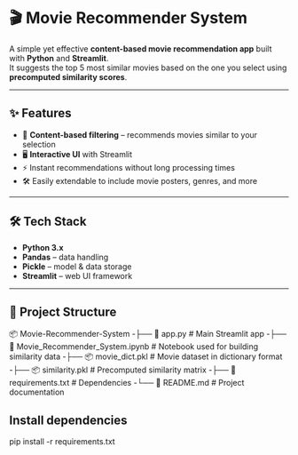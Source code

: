 # 🎬 Movie Recommender System

A simple yet effective **content-based movie recommendation app** built with **Python** and **Streamlit**.  
It suggests the top 5 most similar movies based on the one you select using **precomputed similarity scores**.

---

## ✨ Features
- 🎯 **Content-based filtering** – recommends movies similar to your selection  
- 🖥 **Interactive UI** with Streamlit  
- ⚡ Instant recommendations without long processing times  
- 🛠 Easily extendable to include movie posters, genres, and more  

---

## 🛠 Tech Stack
- **Python 3.x**
- **Pandas** – data handling
- **Pickle** – model & data storage
- **Streamlit** – web UI framework

---

## 📂 Project Structure
📦 Movie-Recommender-System
-├── 📄 app.py # Main Streamlit app
-├── 📓 Movie_Recommender_System.ipynb # Notebook used for building similarity data
-├── 📦 movie_dict.pkl # Movie dataset in dictionary format
-├── 📦 similarity.pkl # Precomputed similarity matrix
-├── 📄 requirements.txt # Dependencies
-└── 📄 README.md # Project documentation



## Install dependencies
pip install -r requirements.txt
